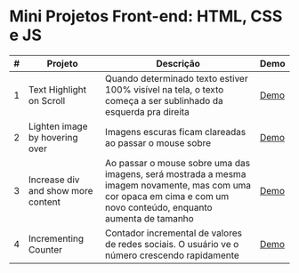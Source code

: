 # Mini Projetos Front-end: HTML, CSS e JS

| #   | Projeto | Descrição | Demo |
| :-: | ------- | --------- | ---- |
| 1   | Text Highlight on Scroll | Quando determinado texto estiver 100% visível na tela, o texto começa a ser sublinhado da esquerda pra direita|[Demo](https://codepen.io/allangabrielrds/pen/mdOvMXY) |
| 2   | Lighten image by hovering over | Imagens escuras ficam clareadas ao passar o mouse sobre | [Demo](https://codepen.io/allangabrielrds/pen/mdOoMXa) |
| 3  | Increase div and show more content | Ao passar o mouse sobre uma das imagens, será mostrada a mesma imagem novamente, mas com uma cor opaca em cima e com um novo conteúdo, enquanto aumenta de tamanho | [Demo](https://codepen.io/allangabrielrds/pen/bGBZrJV) |
| 4   | Incrementing Counter | Contador incremental de valores de redes sociais. O usuário ve o número crescendo rapidamente|[Demo](https://codepen.io/allangabrielrds/pen/xxRBpaY) |